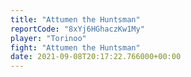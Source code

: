 ```yaml
---
title: "Attumen the Huntsman"
reportCode: "8xYj6HGhaczKw1My"
player: "Torinoo"
fight: "Attumen the Huntsman"
date: 2021-09-08T20:17:22.766000+00:00
---
```

